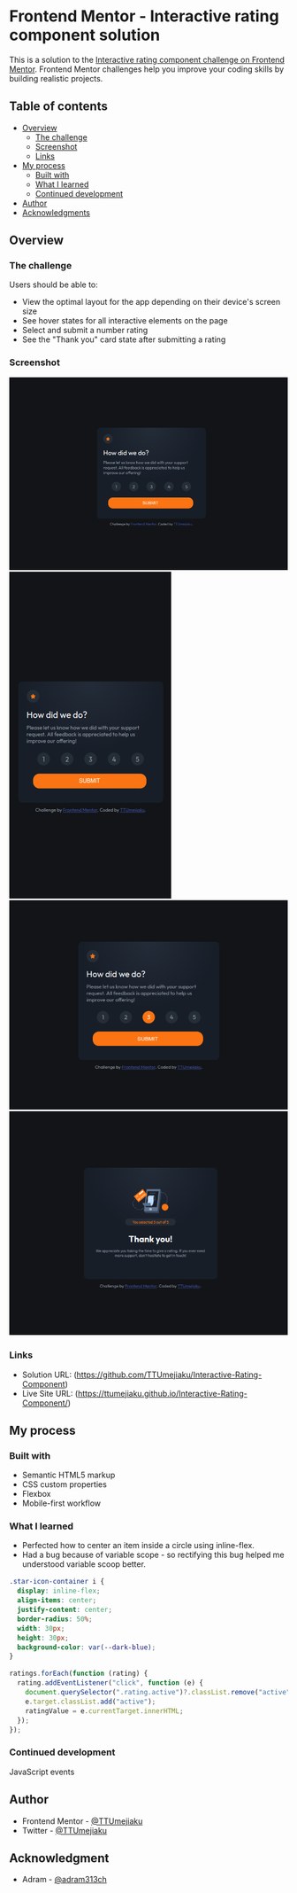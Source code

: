 # Frontend Mentor - Interactive rating component solution

This is a solution to the [Interactive rating component challenge on Frontend Mentor](https://www.frontendmentor.io/challenges/interactive-rating-component-koxpeBUmI). Frontend Mentor challenges help you improve your coding skills by building realistic projects.

## Table of contents

- [Overview](#overview)
  - [The challenge](#the-challenge)
  - [Screenshot](#screenshot)
  - [Links](#links)
- [My process](#my-process)
  - [Built with](#built-with)
  - [What I learned](#what-i-learned)
  - [Continued development](#continued-development)
- [Author](#author)
- [Acknowledgments](#acknowledgments)

## Overview

### The challenge

Users should be able to:

- View the optimal layout for the app depending on their device's screen size
- See hover states for all interactive elements on the page
- Select and submit a number rating
- See the "Thank you" card state after submitting a rating

### Screenshot

![](./design/Desktop-View-Rating-Comp.png)
![](./design/Mobile-View-Rating-Comp.png)
![](./design/Active-State-Rating-Comp.png)
![](./design/Thank-You-Rating-Comp.png)

### Links

- Solution URL: (https://github.com/TTUmejiaku/Interactive-Rating-Component)
- Live Site URL: (https://ttumejiaku.github.io/Interactive-Rating-Component/)

## My process

### Built with

- Semantic HTML5 markup
- CSS custom properties
- Flexbox
- Mobile-first workflow

### What I learned

- Perfected how to center an item inside a circle using inline-flex.
- Had a bug because of variable scope - so rectifying this bug helped me understood variable scoop better.

```css
.star-icon-container i {
  display: inline-flex;
  align-items: center;
  justify-content: center;
  border-radius: 50%;
  width: 30px;
  height: 30px;
  background-color: var(--dark-blue);
}
```

```js
ratings.forEach(function (rating) {
  rating.addEventListener("click", function (e) {
    document.querySelector(".rating.active")?.classList.remove("active");
    e.target.classList.add("active");
    ratingValue = e.currentTarget.innerHTML;
  });
});
```

### Continued development

JavaScript events

## Author

- Frontend Mentor - [@TTUmejiaku](https://www.frontendmentor.io/profile/TTUmejiaku)
- Twitter - [@TTUmejiaku](https://www.twitter.com/TTUmejiaku)

## Acknowledgment

- Adram - [@adram313ch](https://www.frontendmentor.io/profile/adram3l3ch)
